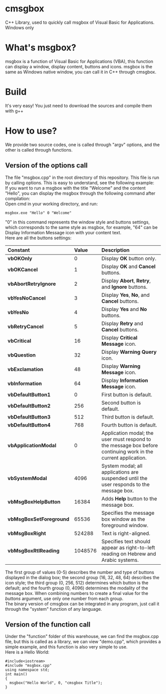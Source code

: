 # cmsgbox
C++ Library, used to quickly call msgbox of Visual Basic for Applications. Windows only
# What's msgbox?
msgbox is a function of Visual Basic for Applications (VBA), this function can display a window, display content, buttons and icons. msgbox is the same as Windows native window, you can call it in C++ through cmsgbox.
# Build
It's very easy! You just need to download the sources and compile them with g++
# How to use?
We provide two source codes, one is called through "argv" options, and the other is called through functions.
## Version of the options call
The file "msgbox.cpp" in the root directory of this repository. This file is run by calling options. This is easy to understand, see the following example:  
If you want to run a msgbox with the title "Welcome" and the content "Hello", you can display the msgbox through the following command after compilation:  
Open cmd in your working directory, and run:  
```
msgbox.exe "Hello" 0 "Welcome"
```
"0" in this command represents the window style and buttons settings, which corresponds to the same style as msgbox, for example, "64" can be Display Information Message icon with your content text.  
Here are all the buttons settings:  

|Constant|Value|Description|
|:-----|:-----|:-----|
|**vbOKOnly**|0|Display **OK** button only.|
|**vbOKCancel**|1|Display **OK** and **Cancel** buttons.|
|**vbAbortRetryIgnore**|2|Display **Abort**, **Retry**, and **Ignore** buttons.|
|**vbYesNoCancel**|3|Display **Yes**, **No**, and **Cancel** buttons.|
|**vbYesNo**|4|Display **Yes** and **No** buttons.|
|**vbRetryCancel**|5|Display **Retry** and **Cancel** buttons.|
|**vbCritical**|16|Display **Critical Message** icon.|
|**vbQuestion**|32|Display **Warning Query** icon.|
|**vbExclamation**|48|Display **Warning Message** icon.|
|**vbInformation**|64|Display **Information Message** icon.|
|**vbDefaultButton1**|0|First button is default.|
|**vbDefaultButton2**|256|Second button is default.|
|**vbDefaultButton3**|512|Third button is default.|
|**vbDefaultButton4**|768|Fourth button is default.|
|**vbApplicationModal**|0|Application modal; the user must respond to the message box before continuing work in the current application.|
|**vbSystemModal**|4096|System modal; all applications are suspended until the user responds to the message box.|
|**vbMsgBoxHelpButton**|16384|Adds **Help** button to the message box.|
|**vbMsgBoxSetForeground**|65536|Specifies the message box window as the foreground window.|
|**vbMsgBoxRight**|524288|Text is right-aligned.|
|**vbMsgBoxRtlReading**|1048576|Specifies text should appear as right-to-left reading on Hebrew and Arabic systems.|

The first group of values (0-5) describes the number and type of buttons displayed in the dialog box; the second group (16, 32, 48, 64) describes the icon style; the third group (0, 256, 512) determines which button is the default; and the fourth group (0, 4096) determines the modality of the message box. When combining numbers to create a final value for the _buttons_ argument, use only one number from each group.  
The binary version of cmsgbox can be integrated in any program, just call it through the "system" function of any language.  
## Version of the function call
Under the "function" folder of this warehouse, we can find the msgbox.cpp file, but this is called as a library, we can view "demo.cpp", which provides a simple example, and this function is also very simple to use.  
Here is a Hello World:
```
#include<iostream>
#include "msgbox.cpp"
using namespace std;
int main()
{
  msgbox("Hello World", 0, "cmsgbox Title");
}
```
